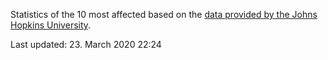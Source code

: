 
Statistics of the 10 most affected based on the [data provided by the Johns Hopkins University](https://github.com/CSSEGISandData/COVID-19).

Last updated: 23. March 2020 22:24
